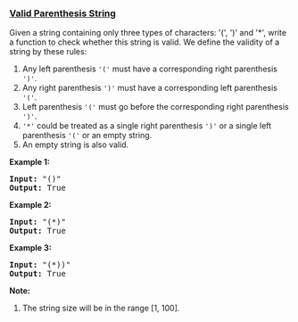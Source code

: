 ### [Valid Parenthesis String](https://leetcode.com/problems/valid-parenthesis-string)

<p>
Given a string containing only three types of characters: '(', ')' and '*', write a function to check whether this string is valid. We define the validity of a string by these rules:
<ol>
<li>Any left parenthesis <code>'('</code> must have a corresponding right parenthesis <code>')'</code>.</li>
<li>Any right parenthesis <code>')'</code> must have a corresponding left parenthesis <code>'('</code>.</li>
<li>Left parenthesis <code>'('</code> must go before the corresponding right parenthesis <code>')'</code>.</li>
<li><code>'*'</code> could be treated as a single right parenthesis <code>')'</code> or a single left parenthesis <code>'('</code> or an empty string.</li>
<li>An empty string is also valid.</li>
</ol>
</p>

<p><b>Example 1:</b><br />
<pre>
<b>Input:</b> "()"
<b>Output:</b> True
</pre>
</p>

<p><b>Example 2:</b><br />
<pre>
<b>Input:</b> "(*)"
<b>Output:</b> True
</pre>
</p>

<p><b>Example 3:</b><br />
<pre>
<b>Input:</b> "(*))"
<b>Output:</b> True
</pre>
</p>

<p><b>Note:</b><br>
<ol>
<li>The string size will be in the range [1, 100].</li>
</ol>
</p>